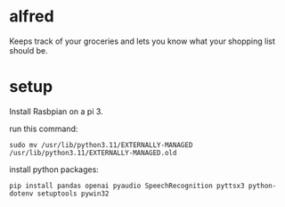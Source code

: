 
# alfred

Keeps track of your groceries and lets you know what your shopping list should be.

# setup
Install Rasbpian on a pi 3.

run this command:
```
sudo mv /usr/lib/python3.11/EXTERNALLY-MANAGED /usr/lib/python3.11/EXTERNALLY-MANAGED.old
```

install python packages:
```
pip install pandas openai pyaudio SpeechRecognition pyttsx3 python-dotenv setuptools pywin32

```

